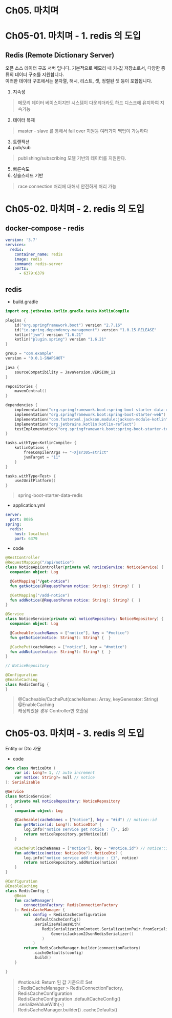 # Ch05. 마치며
# Ch05-01. 마치며 - 1. redis 의 도입
## Redis (Remote Dictionary Server)
오픈 소스 데이터 구조 서버 입니다. 기본적으로 메모리 내 키-값 저장소로서, 다양한 종류의 데이터 구조를 지원합니다.  
이러한 데이터 구조에서는 문자열, 해시,  리스트, 셋, 정렬된 셋 등이 포합됩니다.
1. 지속성
> 메모리 데이터 베이스이지만 시스템이 다운되더라도 하드 디스크에 유지하여 지속가능
2. 데이터 복제
> master - slave 를 통해서 fail over 지원등 여러가지 백업이 가능하다
3. 트랜잭션
4. pub/sub
> publishing/subscribing 모델 기반의 데이터를 지원한다.
5. 빠른속도
6. 싱슬스레드 기반
> race connection 처리에 대해서 안전하게 처리 가능


# Ch05-02. 마치며 - 2. redis 의 도입
## docker-compose - redis
```yaml
version: '3.7'
services:
  redis:
    container_name: redis
    image: redis
    command: redis-server
    ports:
      - 6379:6379
```
## redis
- build.gradle
```kts
import org.jetbrains.kotlin.gradle.tasks.KotlinCompile

plugins {
	id("org.springframework.boot") version "2.7.16"
	id("io.spring.dependency-management") version "1.0.15.RELEASE"
	kotlin("jvm") version "1.6.21"
	kotlin("plugin.spring") version "1.6.21"
}

group = "com.example"
version = "0.0.1-SNAPSHOT"

java {
	sourceCompatibility = JavaVersion.VERSION_11
}

repositories {
	mavenCentral()
}

dependencies {
	implementation("org.springframework.boot:spring-boot-starter-data-redis")
	implementation("org.springframework.boot:spring-boot-starter-web")
	implementation("com.fasterxml.jackson.module:jackson-module-kotlin")
	implementation("org.jetbrains.kotlin:kotlin-reflect")
	testImplementation("org.springframework.boot:spring-boot-starter-test")
}

tasks.withType<KotlinCompile> {
	kotlinOptions {
		freeCompilerArgs += "-Xjsr305=strict"
		jvmTarget = "11"
	}
}

tasks.withType<Test> {
	useJUnitPlatform()
}
```
> spring-boot-starter-data-redis
- application.yml
```yaml
server:
  port: 8086
spring:
  redis:
    host: localhost
    port: 6379
```
- code
```kotlin
@RestController
@RequestMapping("/api/notice")
class NoticeApiController(private val noticeService: NoticeService) {
  companion object: Log

  @GetMapping("/get-notice")
  fun getNotice(@RequestParam notice: String): String? {  }

  @GetMapping("/add-notice")
  fun addNotice(@RequestParam notice: String): String? {  }
}

@Service
class NoticeService(private val noticeRepository: NoticeRepository) {
  companion object: Log

  @Cacheable(cacheNames = ["notice"], key = "#notice")
  fun getNotice(notice: String?): String? {  }

  @CachePut(cacheNames = ["notice"], key = "#notice")
  fun addNotice(notice: String?): String? {  }
}

// NoticeRepository

@Configuration
@EnableCaching
class RedisConfig {
}
```
> @Cacheable/CachePut(cacheNames: Array<String>, keyGenerator: String)  
> @EnableCaching  
> 캐싱되었을 경우 Controller만 호출됨


# Ch05-03. 마치며 - 3. redis 의 도입
Entity or Dto 사용
- code
```kotlin
data class NoticeDto (
    var id: Long?= 1, // auto increment
    var notice: String?= null // notice
): Serializable

@Service
class NoticeService(
    private val noticeRepository: NoticeRepository
) {
    companion object: Log

    @Cacheable(cacheNames = ["notice"], key = "#id") // notice::id
    fun getNotice(id: Long?): NoticeDto? {
        log.info("notice service get notice : {}", id)
        return noticeRepository.getNotice(id)
    }

    @CachePut(cacheNames = ["notice"], key = "#notice.id") // notice::id auto-gen
    fun addNotice(notice: NoticeDto?): NoticeDto? {
        log.info("notice service add notice : {}", notice)
        return noticeRepository.addNotice(notice)
    }
}

@Configuration
@EnableCaching
class RedisConfig {
    @Bean
    fun cacheManager(
        connectionFactory: RedisConnectionFactory
    ): RedisCacheManager {
        val config = RedisCacheConfiguration
            .defaultCacheConfig()
            .serializeValuesWith(
                RedisSerializationContext.SerializationPair.fromSerializer(
                    GenericJackson2JsonRedisSerializer()
                )
            )
        return RedisCacheManager.builder(connectionFactory)
            .cacheDefaults(config)
            .build()
    }

}
```
> #notice.id: Return 된 값 기준으로 Set  
> : RedisCacheManager > RedisConnectionFactory, RedisCacheConfiguration  
> RedisCacheConfiguration .defaultCacheConfig() .serializeValueWith(~)  
> RedisCacheManager.builder() .cacheDefaults()